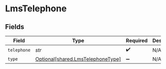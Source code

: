# LmsTelephone


## Fields

| Field                                                                        | Type                                                                         | Required                                                                     | Description                                                                  |
| ---------------------------------------------------------------------------- | ---------------------------------------------------------------------------- | ---------------------------------------------------------------------------- | ---------------------------------------------------------------------------- |
| `telephone`                                                                  | *str*                                                                        | :heavy_check_mark:                                                           | N/A                                                                          |
| `type`                                                                       | [Optional[shared.LmsTelephoneType]](../../models/shared/lmstelephonetype.md) | :heavy_minus_sign:                                                           | N/A                                                                          |